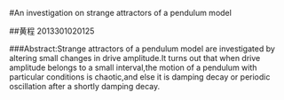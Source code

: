 #An investigation on strange attractors of a pendulum model

##黄程  2013301020125

###Abstract:Strange attractors of a pendulum model are investigated by altering small changes in drive amplitude.It turns out that when drive amplitude belongs to a small interval,the motion of a pendulum with particular conditions is chaotic,and else it is damping decay or periodic oscillation after a shortly damping decay.
